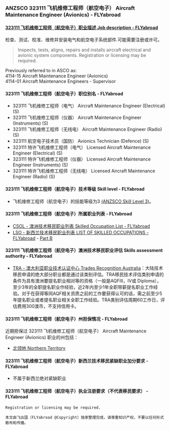 ### ANZSCO 323111 飞机维修工程师（航空电子） Aircraft Maintenance Engineer (Avionics) - FLYabroad ###

#### [323111 飞机维修工程师（航空电子）职业描述 Job description - FLYabroad](http://www.flyabroadvisa.com/anzsco/3231.html#323111)

检查、测试、校准、维修并安装电气和航空电子系统部件.可能需要注册或许可。

> Inspects, tests, aligns, repairs and installs aircraft electrical and avionic system components. Registration or licensing may be required.

Previously referred to in ASCO as:   
4114-15 Aircraft Maintenance Engineer (Avionics)   
4114-01 Aircraft Maintenance Engineers - Supervisor

#### 323111 飞机维修工程师（航空电子）职位别名 - FLYabroad
 
- 323111	 飞机维修工程师（电气） Aircraft Maintenance Engineer (Electrical) (S)
- 323111 飞机维修工程师（仪器） Aircraft Maintenance Engineer (Instruments) (S)
- 323111 飞机维修工程师（无线电） Aircraft Maintenance Engineer (Radio) (S)
- 323111 航空电子技术员（国防） Avionics Technician (Defence) (S)
- 323111 特许飞机维修工程师（电气） Licensed Aircraft Maintenance Engineer (Electrical) (S)
- 323111 特许飞机维修工程师（仪器） Licensed Aircraft Maintenance Engineer (Instruments) (S)
- 323111 特许飞机维修工程师（无线电） Licensed Aircraft Maintenance Engineer (Radio) (S)

#### 323111 飞机维修工程师（航空电子）技术等级 Skill level - FLYabroad

- 飞机维修工程师（航空电子）的技能等级为3 [(ANZSCO Skill Level 3)](http://www.flyabroadvisa.com/anzsco/)。

#### 323111 飞机维修工程师（航空电子）所属职业列表 - FLYabroad

- [CSOL - 澳洲技术移民职业列表 Skilled Occupation List - FLYabroad](http://www.flyabroadvisa.com/sol/)
- [LSO - 新西兰技术移民职业列表 LIST OF SKILLED OCCUPATIONS - FLYabroad](http://nz.flyabroadvisa.com/lso/) - [Part B](partb)

#### 323111 飞机维修工程师（航空电子）澳洲技术移民职业评估 Skills assessment authority - FLYabroad

- [TRA - 澳大利亚职业技术认证中心 Trades Recognition Australia](http://www.flyabroadvisa.com/ass/tra.html)：大陆技术移民申请的绝大部分职业都是通过该类别评估。TRA移民技术评估类别申请的条件为具有澳洲要提名职业相对等的资格（一般是AQFIII，IV或 Diploma），至少3年的全职提名职业作经验，近2年内至少1年全职带薪提名职业工作经验。对于在获得等同AQF相关资质之前的工作要获得认可的话，需之前至少5年提名职业或者提名职业相关全职工作经验。TRA类别评估周期60工作日，评估费用300澳币，不支持信用卡。

#### 323111 飞机维修工程师（航空电子）州担保情况 - FLYabroad

近期担保过 323111 飞机维修工程师（航空电子） Aircraft Maintenance Engineer (Avionics) 职业的州包括：

- [北领地 Northern Territory](http://www.flyabroadvisa.com/zdb/nt.html)

#### 323111 飞机维修工程师（航空电子）新西兰技术移民紧缺职业加分要求 - FLYabroad

- 不属于新西兰绝对紧缺职业

#### 323111 飞机维修工程师（航空电子）执业注册要求（不代表移民要求） - FLYabroad

    Registration or licensing may be required.

`本文由飞出国（FLYabroad @Copyright）独家整理完成，请尊重知识产权，不要以任何形式散布和传播。`